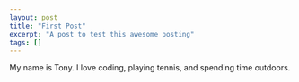 ```yaml
---
layout: post
title: "First Post"
excerpt: "A post to test this awesome posting"
tags: []
---
```


My name is Tony. I love coding, playing tennis, and spending time outdoors.
